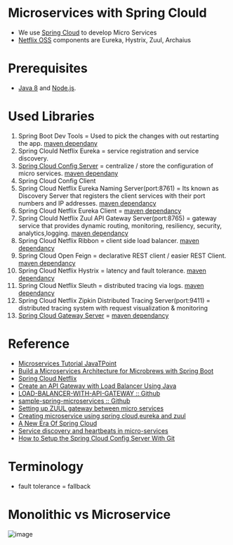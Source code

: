 # Microservices with Spring Clould
* We use [Spring Cloud](https://spring.io/projects/spring-cloud) to develop Micro Services
* [Netflix OSS](https://netflix.github.io/) components are Eureka, Hystrix, Zuul, Archaius
# Prerequisites
* [Java 8](http://www.oracle.com/technetwork/java/javase/downloads/jdk8-downloads-2133151.html) and [Node.js](https://nodejs.org/).
# Used Libraries
  1. Spring Boot Dev Tools = Used to pick the changes with out restarting the app. [maven dependany](https://mvnrepository.com/artifact/org.springframework.boot/spring-boot-devtools)
  2. Spring Clould Netflix Eureka = service registration and service discovery. 
  3. [Spring Cloud Config Server](https://cloud.spring.io/spring-cloud-config/reference/html/#_quick_start) = centralize / store the configuration of micro services. [maven dependany](https://mvnrepository.com/artifact/org.springframework.cloud/spring-cloud-config-server)
  4. Spring Cloud Config Client
  5. Spring Cloud Netflix Eureka Naming Server(port:8761) = Its known as Discovery Server that registers the client services with their port numbers and IP addresses. [maven dependancy](https://mvnrepository.com/artifact/org.springframework.cloud/spring-cloud-starter-netflix-eureka-server)
  6. Spring Cloud Netflix Eureka Client = [maven dependancy](https://mvnrepository.com/artifact/org.springframework.cloud/spring-cloud-starter-netflix-eureka-client)
  7. Spring Clould Netflix Zuul API Gateway Server(port:8765) = gateway service that provides dynamic routing, monitoring, resiliency, security, analytics,logging. [maven dependancy](https://mvnrepository.com/artifact/org.springframework.cloud/spring-cloud-starter-netflix-zuul)
  8. Spring Cloud Netflix Ribbon = client side load balancer. [maven dependancy](https://mvnrepository.com/artifact/org.springframework.cloud/spring-cloud-starter-netflix-ribbon)
  9. Spring Cloud Open Feign = declarative REST client / easier REST Client. [maven dependancy](https://mvnrepository.com/artifact/org.springframework.cloud/spring-cloud-starter-openfeign)
  10. Spring Cloud Netflix Hystrix = latency and fault tolerance. [maven dependancy](https://mvnrepository.com/artifact/org.springframework.cloud/spring-cloud-starter-netflix-hystrix)
  11. Spring Cloud Netflix Sleuth = distributed tracing via logs. [maven dependancy](https://mvnrepository.com/artifact/org.springframework.cloud/spring-cloud-sleuth-zipkin)
  12. Spring Cloud Netflix Zipkin Distributed Tracing Server(port:9411) = distributed tracing system with request visualization & monitoring
  13. [Spring Cloud Gateway Server](https://spring.io/projects/spring-cloud-gateway) = [maven dependancy](https://mvnrepository.com/artifact/org.springframework.cloud/spring-cloud-gateway-server)
# Reference
* [Microservices Tutorial JavaTPoint](https://www.javatpoint.com/microservices)
* [Build a Microservices Architecture for Microbrews with Spring Boot](https://developer.okta.com/blog/2017/06/15/build-microservices-architecture-spring-boot)
* [Spring Cloud Netflix](https://cloud.spring.io/spring-cloud-netflix/2.0.x/single/spring-cloud-netflix.html)
* [Create an API Gateway with Load Balancer Using Java](https://dzone.com/articles/create-an-api-gateway-with-load-balancer-in-java)
* [LOAD-BALANCER-WITH-API-GATEWAY :: Github](https://github.com/VishnuViswam/LOAD-BALANCER-WITH-API-GATEWAY)
* [sample-spring-microservices :: Github](https://github.com/piomin/sample-spring-microservices)
* [Setting up ZUUL gateway between micro services](https://stackoverflow.com/questions/64427773/setting-up-zuul-gateway-between-micro-services)
* [Creating microservice using spring cloud,eureka and zuul](https://piotrminkowski.wordpress.com/2017/02/05/part-1-creating-microservice-using-spring-cloud-eureka-and-zuul/)
* [A New Era Of Spring Cloud](https://dzone.com/articles/a-new-era-of-spring-cloud)
* [Service discovery and heartbeats in micro-services](https://www.youtube.com/watch?v=lWE_UIbm8NA&list=RDCMUCRPMAqdtSgd0Ipeef7iFsKw&index=26)
* [How to Setup the Spring Cloud Config Server With Git](https://dzone.com/articles/how-to-setup-the-spring-cloud-configuration-server-with-git)
# Terminology
* fault tolerance = fallback
# Monolithic vs Microservice
![image](https://user-images.githubusercontent.com/7721150/144594924-f512b8e3-0c1c-4a1f-b5ff-b6361ed657f9.png)



